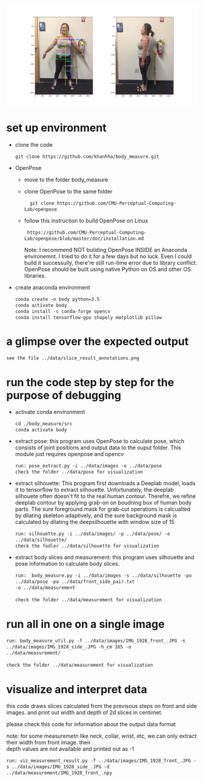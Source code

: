 
![alt text](./data/slice_result_annotations.png "result")

# set up environment

  * clone the code
  	
    	git clone https://github.com/khanhha/body_measure.git

  * OpenPose
    
    * move to the folder body_measure
        
    * clone OpenPose to the same folder
            
            git clone https://github.com/CMU-Perceptual-Computing-Lab/openpose
            
    * follow this instruction to build OpenPose on  Linux 
           
           https://github.com/CMU-Perceptual-Computing-Lab/openpose/blob/master/doc/installation.md
            
      Note: 
      I recommend NOT building OpenPose INSIDE an Anaconda environemnt.
      I tried to do it for a few days but no luck. 
      Even I could build it successully, there're still run-time error due to library conflict.
      OpenPose should be built using native Python on OS and other OS libraries.

  * create anaconda environment
  
        conda create -n body python=3.5
        conda activate body
        conda install -c conda-forge opencv
        conda install tensorflow-gpu shapely matplotlib pillow

# a glimpse over the expected output

    see the file ../data/slice_result_annotations.png

# run the code step by step for the purpose of debugging

* activate conda environment

      cd ./body_measure/src
      conda activate body

* extract pose: this program uses OpenPose to calculate pose, which consists of joint positions and output data to the ouput folder. This module just requires openpose and opencv

      run: pose_extract.py -i ../data/images -o ../data/pose
      check the folder ../data/pose for visualization

* extract silhouette: This program first downloads a Deeplab model, loads it to tensorflow to extract silhouette. Unfortunately, the deeplab silhouete often doesn't fit to the real human contour. Therefre, we refine deeplab contour by applying grab-on on boudning box of human body parts. The sure foreground mask for grab-cut operations is calcualted by dilating skeleton adaptively, and the sure background mask is calculated by dilating the deepsilhouette with window size of 15

      run: silhouette.py -i ../data/images/ -p ../data/pose/ -o ../data/silhouette/
      check the fodler ../data/silhouette for visualization

* extract body slices and measurement: this program uses silhouette and pose information to calculate body slices.

      run:  body_measure.py -i ../data/images -s ../data/silhouette -po ../data/pose -pa ../data/front_side_pair.txt 
      -o ../data/measurement

      check the folder ../data/measurement for visualization


# run all in one on a single image

    run: body_measure_util.py -f ../data/images/IMG_1928_front_.JPG -s ../data/images/IMG_1928_side_.JPG -h_cm 165 -o                 ../data/measurement/

    check the folder ../data/measurement for visualization

# visualize and interpret data

this code draws slices calculated from the previsous steps on front and side images.
and print out width and depth of 2d slices in centimet.

please check this code for information about the output data format

note: for some measuremetn like neck, collar, wrist, etc, we can only extract their width from front image. their  
depth values are not available and printed out as -1

    run: viz_measurement_result.py -f ../data/images/IMG_1928_front_.JPG -s ../data/images/IMG_1928_side_.JPG -d             
    ../data/measurement/IMG_1928_front_.npy
